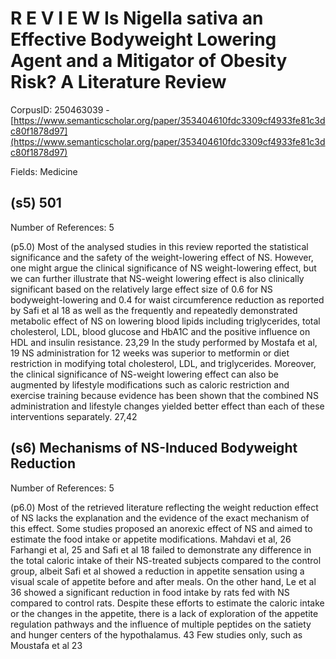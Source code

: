 # R E V I E W Is Nigella sativa an Effective Bodyweight Lowering Agent and a Mitigator of Obesity Risk? A Literature Review

CorpusID: 250463039 - [https://www.semanticscholar.org/paper/353404610fdc3309cf4933fe81c3dc80f1878d97](https://www.semanticscholar.org/paper/353404610fdc3309cf4933fe81c3dc80f1878d97)

Fields: Medicine

## (s5) 501
Number of References: 5

(p5.0) Most of the analysed studies in this review reported the statistical significance and the safety of the weight-lowering effect of NS. However, one might argue the clinical significance of NS weight-lowering effect, but we can further illustrate that NS-weight lowering effect is also clinically significant based on the relatively large effect size of 0.6 for NS bodyweight-lowering and 0.4 for waist circumference reduction as reported by Safi et al 18 as well as the frequently and repeatedly demonstrated metabolic effect of NS on lowering blood lipids including triglycerides, total cholesterol, LDL, blood glucose and HbA1C and the positive influence on HDL and insulin resistance. 23,29 In the study performed by Mostafa et al, 19 NS administration for 12 weeks was superior to metformin or diet restriction in modifying total cholesterol, LDL, and triglycerides. Moreover, the clinical significance of NS-weight lowering effect can also be augmented by lifestyle modifications such as caloric restriction and exercise training because evidence has been shown that the combined NS administration and lifestyle changes yielded better effect than each of these interventions separately. 27,42 
## (s6) Mechanisms of NS-Induced Bodyweight Reduction
Number of References: 5

(p6.0) Most of the retrieved literature reflecting the weight reduction effect of NS lacks the explanation and the evidence of the exact mechanism of this effect. Some studies proposed an anorexic effect of NS and aimed to estimate the food intake or appetite modifications. Mahdavi et al, 26 Farhangi et al, 25 and Safi et al 18 failed to demonstrate any difference in the total caloric intake of their NS-treated subjects compared to the control group, albeit Safi et al showed a reduction in appetite sensation using a visual scale of appetite before and after meals. On the other hand, Le et al 36 showed a significant reduction in food intake by rats fed with NS compared to control rats. Despite these efforts to estimate the caloric intake or the changes in the appetite, there is a lack of exploration of the appetite regulation pathways and the influence of multiple peptides on the satiety and hunger centers of the hypothalamus. 43 Few studies only, such as Moustafa et al 23 
